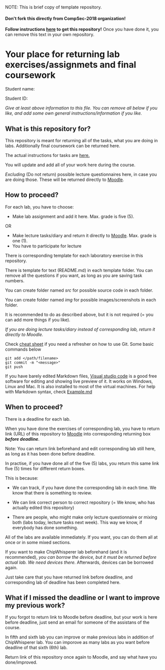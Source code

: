 NOTE: This is brief copy of template repository. 

#### Don't fork this directly from CompSec-2018 organization!

**Follow instructions [here](https://github.com/CompSec-2018/CompSec#instructions) to get this repository!**
Once you have done it, you can remove this text in your own repository.

# Your place for returning lab exercises/assignmets and final coursework

Student name:

Student ID:

*Give at least above information to this file. You can remove all below if you like, and add some own general instructions/information if you like.*


## What is this repository for?



This repository is meant for returning all of the tasks, what you are doing in labs. Additionally final coursework can be returned here.

The actual instructions for tasks are [here.](https://github.com/CompSec-2018/CompSec)


You will update and add all of your work here during the course.

*Excluding* (Do not return) possible lecture questionnaires here, in case you are doing those. These will be returned directly to [Moodle](https://oystack.oulu.fi).



## How to proceed?

For each lab, you have to choose:
 * Make lab assignment and add it here. Max. grade is five (5).

 OR

 * Make lecture tasks/diary and return it directly to [Moodle](https://oystack.oulu.fi). Max. grade is one (1).
  * You have to participate for lecture

There is corresponding template for each laboratory exercise in this repository.

There is template for text (README.md) in each template folder. You can remove all the questions if you want, as long as you are saving task numbers.

You can create folder named *src* for possible source code in each folder.

You can create folder named *img* for possible images/screenshots in each folder.

It is recommended to do as described above, but it is not required (= you can add more things if you like).


*If you are doing lecture tasks/diary instead of corresponding lab, return it directly to Moodle.*


Check [cheat sheet](https://services.github.com/on-demand/downloads/github-git-cheat-sheet.pdf) if you need a refresher on how to use Git. Some basic commands below  
```git
git add </path/filename>
git commit -m "<message>"
git push
```

If you have barely edited Markdown files, [Visual studio code](https://code.visualstudio.com/) is a good free software for editing and showing live preview of it. It works on Windows, Linux and Mac. It is also installed to most of the virtual machines. For help with Markdown syntax, check [Example.md](Example.md)
## When to proceed?

There is a deadline for each lab.

When you have done the exercises of corresponding lab, you have to return link (URL) of this repository to [Moodle](https://oystack.oulu.fi) into corresponding returning box ***before deadline***.

Note: You can return link beforehand and edit corresponding lab still here, as long as it has been done before deadline.

In practise, if you have done all of the five (5) labs, you return this same link five (5) times for different return boxes.

This is because:

 * We can track, if you have done the corresponding lab in each time. We know that there is something to review.

 * We can link correct person to correct repository (= We know, who has actually edited this repository)

 * There are people, who might make only lecture questionnaire or mixing
 both (labs today, lecture tasks next week). This way we know, if everybody has done something.

 All of the labs are available immediately. If you want, you can do them all at once or in some mixed sections.

 If you want to make ChipWhisperer lab beforehand (and it is recommended), *you can borrow the device, but it must be returned before actual lab. We need devices there.* Afterwards, devices can be borrowed again.

 Just take care that you have returned link before deadline, and corresponding lab of deadline has been completed here.

## What if I missed the deadline or I want to improve my previous work?

If you forgot to return link to Moodle before deadline, but your work is here before deadline, just send an email for someone of the assistans of the course.

In fifth and sixth lab you can improve or make previous labs in addition of ChipWhisperer lab. You can imporove as many labs as you want before deadline of that sixth (6th) lab.

Return link of this repository once again to Moodle, and say what have you done/improved.
